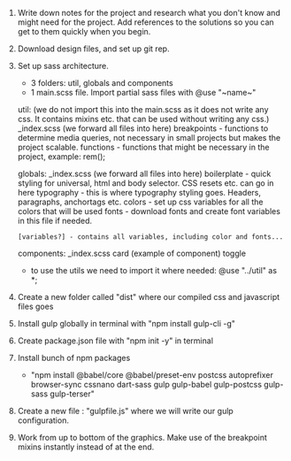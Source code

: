 1.  Write down notes for the project and research what you don't know and might need for the project. 
    Add references to the solutions so you can get to them quickly when you begin.

2.  Download design files, and set up git rep.

3.  Set up sass architecture.
    - 3 folders: util, globals and components
    - 1 main.scss file. Import partial sass files with @use "~name~"

    util: (we do not import this into the main.scss as it does not write any css. It contains mixins etc. that can be used without writing any css.)
        _index.scss (we forward all files into here)
        breakpoints - functions to determine media queries, not necessary in small projects but makes the project scalable.
        functions - functions that might be necessary in the project, example: rem();
    
    globals: 
        _index.scss (we forward all files into here)
        boilerplate - quick styling for universal, html and body selector. CSS resets etc. can go in here
        typography - this is where typography styling goes. Headers, paragraphs, anchortags etc.
        colors - set up css variables for all the colors that will be used
        fonts - download fonts and create font variables in this file if needed.

        [variables?] - contains all variables, including color and fonts... 

    components: 
        _index.scss
        card (example of component)
        toggle

    - to use the utils we need to import it where needed: @use "../util" as *; 

4.  Create a new folder called "dist" where our compiled css and javascript files goes

5.  Install gulp globally in terminal with "npm install gulp-cli -g"

6.  Create package.json file with "npm init -y" in terminal

7.  Install bunch of npm packages
    - "npm install @babel/core @babel/preset-env postcss autoprefixer browser-sync cssnano dart-sass gulp gulp-babel gulp-postcss gulp-sass gulp-terser"

8.  Create a new file : "gulpfile.js" where we will write our gulp       configuration. 

9.  Work from up to bottom of the graphics. Make use of the breakpoint mixins instantly instead of at the end. 


